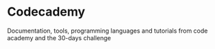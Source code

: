 # Codecademy
Documentation, tools, programming languages and tutorials from code academy and the 30-days challenge
